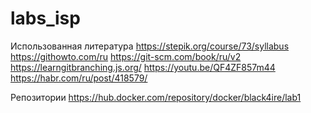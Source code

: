 # labs_isp

Использованная литература
https://stepik.org/course/73/syllabus
https://githowto.com/ru
https://git-scm.com/book/ru/v2
https://learngitbranching.js.org/
https://youtu.be/QF4ZF857m44
https://habr.com/ru/post/418579/

Репозитории
https://hub.docker.com/repository/docker/black4ire/lab1

